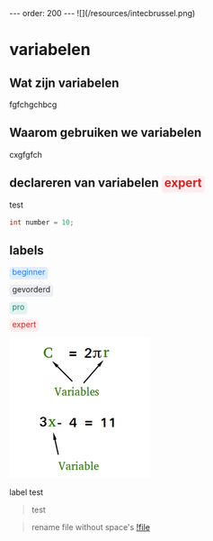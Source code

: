 <link rel="stylesheet" href="${WORKSPACE_FOLDER/template/src/style.css}">
---
order: 200
---
![](/resources/intecbrussel.png)

# variabelen
## Wat zijn variabelen
fgfchgchbcg
## Waarom gebruiken we variabelen
cxgfgfch
## declareren van variabelen <span style='background-color: #ffeded; color: #d32626; padding: 0px 5px 5px 5px; border-radius: 5px;'>expert</span>

<span class=".label-warning">test</span>
```java
int number = 10;
```

## labels
<span style='background-color: #e1edff; color: #1f7aff; padding: 0px 5px 5px 5px; border-radius: 5px;'>beginner</span>

<span style='background-color: #edeff4; color: #2d2d2d; padding: 0px 5px 5px 5px; border-radius: 5px;'>gevorderd</span>

<span style='background-color: #e1f3f0; color: #188973; padding: 0px 5px 5px 5px; border-radius: 5px;'>pro</span>

<span style='background-color: #ffeded; color: #d32626; padding: 0px 5px 5px 5px; border-radius: 5px;'>expert</span>

![variable](src/variable.jpg)

<span class="lbl-expert">label test</span>

> test

> rename file without space's
[!file](variables.pdf)